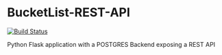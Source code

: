 # BucketList-REST-API
[![Build Status](https://travis-ci.org/Descartess/BucketList-REST-API.svg?branch=master)](https://travis-ci.org/Descartess/BucketList-REST-API)

Python Flask application with a POSTGRES Backend exposing a REST API
